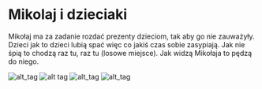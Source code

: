 # Mikolaj i dzieciaki


Mikołaj ma za zadanie rozdać prezenty dzieciom, tak aby go nie zauważyły. Dzieci jak to dzieci lubią spać więc co jakiś czas sobie zasypiają. Jak nie śpią to chodzą raz tu, raz tu (losowe miejsce). Jak widzą Mikołaja to pędzą do niego. 

![alt_tag](http://i.imgur.com/cHxCFou.png)
![alt tag](http://i.imgur.com/pk7Zkpq.png)
![alt_tag](http://i.imgur.com/TWvSC8p.png)
![alt_tag](http://i.imgur.com/ojITXfE.png)
